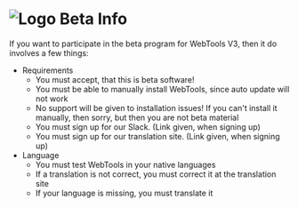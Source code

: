 # ![Logo](https://github.com/ukdtom/WebTools.bundle/blob/master/Wiki/WebTools/Logos/WebTools-48x48.png) Beta Info

If you want to participate in the beta program for WebTools V3, then it do involves a few things:

* Requirements
  * You must accept, that this is beta software!
  * You must be able to manually install WebTools, since auto update will not work
  * No support will be given to installation issues! If you can't install it manually, then sorry, but then you are not beta material
  * You must sign up for our Slack. (Link given, when signing up)
  * You must sign up for our translation site. (Link given, when signing up)
* Language
  * You must test WebTools in your native languages
  * If a translation is not correct, you must correct it at the translation site
  * If your language is missing, you must translate it



